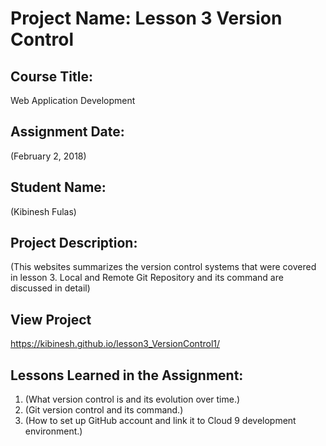 # Project Name:  Lesson 3 Version Control


## Course Title:
Web Application Development

## Assignment Date:  
(February 2, 2018)

## Student Name:  
(Kibinesh Fulas)

## Project Description:
(This websites summarizes the version control systems that were covered in lesson 3. Local and Remote Git Repository and its command are discussed in detail)
## View Project
https://kibinesh.github.io/lesson3_VersionControl1/

## Lessons Learned in the Assignment:
1. (What version control is and its evolution over time.)
2. (Git version control and its command.)
3. (How to set up GitHub account and link it to Cloud 9 development environment.)

